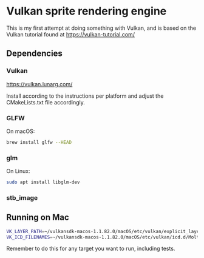 # Vulkan sprite rendering engine
This is my first attempt at doing something with Vulkan, and is based on the Vulkan
tutorial found at 
https://vulkan-tutorial.com/

## Dependencies

### Vulkan
https://vulkan.lunarg.com/

Install according to the instructions per platform and adjust the CMakeLists.txt file
accordingly.

### GLFW
On macOS:
```bash
brew install glfw --HEAD
```

### glm
On Linux:
```bash
sudo apt install libglm-dev
```

### stb_image

 
## Running on Mac
```bash
VK_LAYER_PATH=~/vulkansdk-macos-1.1.82.0/macOS/etc/vulkan/explicit_layer.d
VK_ICD_FILENAMES=~/vulkansdk-macos-1.1.82.0/macOS/etc/vulkan/icd.d/MoltenVK_icd.json
```
Remember to do this for any target you want to run, including tests.
 